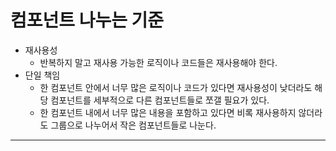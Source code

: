 # 컴포넌트 나누는 기준
- 재사용성
  - 반복하지 말고 재사용 가능한 로직이나 코드들은 재사용해야 한다.
- 단일 책임
  - 한 컴포넌트 안에서 너무 많은 로직이나 코드가 있다면 재사용성이 낮더라도 해당 컴포넌트를 세부적으로 다른 컴포넌트들로 쪼갤 필요가 있다.
  - 한 컴포넌트 내에서 너무 많은 내용을 포함하고 있다면 비록 재사용하지 않더라도 그룹으로 나누어서 작은 컴포넌트들로 나눈다.
___
<br/>
<br/>